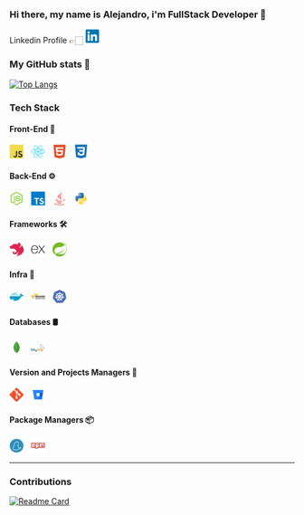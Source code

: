 ### Hi there, my name is Alejandro, i'm FullStack Developer 👋
Linkedin Profile 👉🏻 <a href="linkedin.com/in/alejandrodk"><img src="https://github.com/devicons/devicon/blob/master/icons/linkedin/linkedin-original.svg" alt="Linkedin" width="25" height="25"></img></a>

### My GitHub stats 🌟

  [![Top Langs](https://github-readme-stats.vercel.app/api/top-langs/?username=alejandrodk&layout=compact&count_private=true&show_icons=true&theme=default)](https://github.com/anuraghazra/github-readme-stats)

### Tech Stack

#### Front-End 🎨
<div width="100%" style="margin-right:10">
  <img src="https://github.com/devicons/devicon/blob/master/icons/javascript/javascript-original.svg" alt="Javascript" width="25" height="25"></img>
  <img width="5"></img>
  <img src="https://github.com/devicons/devicon/blob/master/icons/react/react-original.svg" alt="React" width="25" height="25"></img>
  <img width="5"></img>
   <img src="https://github.com/devicons/devicon/blob/master/icons/html5/html5-plain.svg" alt="HTML" width="25" height="25"></img>
  <img width="5"></img>
   <img src="https://github.com/devicons/devicon/blob/master/icons/css3/css3-plain.svg" alt="CSS" width="25" height="25"></img>
  <img width="5"></img>
</div>

#### Back-End ⚙
<div style="margin-right:10">
  <img src="https://github.com/devicons/devicon/blob/master/icons/nodejs/nodejs-plain.svg" alt="NodeJs" width="25" height="25"></img>
  <img width="5"></img>
  <img src="https://github.com/devicons/devicon/blob/master/icons/typescript/typescript-original.svg" alt="Typescript" width="25" height="25"></img>
  <img width="5"></img>
  <img src="https://github.com/devicons/devicon/blob/master/icons/java/java-plain.svg" alt="Java" width="25" height="25"></img>
  <img width="5"></img>
  <img src="https://github.com/devicons/devicon/blob/master/icons/python/python-original.svg" alt="Python" width="25" height="25"></img>
  <img width="5"></img>
</div>

#### Frameworks 🛠
<div style="margin-right:10">
  <img src="https://github.com/devicons/devicon/blob/master/icons/nestjs/nestjs-plain.svg" alt="NestJs" width="25" height="25"></img>
  <img width="5"></img>
  <img src="https://github.com/devicons/devicon/blob/master/icons/express/express-original.svg" alt="Express" width="25" height="25"></img>
  <img width="5"></img>
  <img src="https://github.com/devicons/devicon/blob/master/icons/spring/spring-original.svg" alt="Spring" width="25" height="25"></img>
  <img width="5"></img>
</div>

#### Infra 🧱
<div style="margin-right:10">
  <img src="https://github.com/devicons/devicon/blob/master/icons/docker/docker-plain.svg" alt="Docker" width="25" height="25"></img>
  <img width="5"></img>
  <img src="https://github.com/devicons/devicon/blob/master/icons/amazonwebservices/amazonwebservices-original-wordmark.svg" alt="AWS" width="25" height="25"></img>
  <img width="5"></img>
  <img src="https://github.com/devicons/devicon/blob/master/icons/kubernetes/kubernetes-plain.svg" alt="Kubernetes" width="25" height="25"></img>
  <img width="5"></img>
</div>

#### Databases 🛢
<div style="margin-right:10">
  <img src="https://github.com/devicons/devicon/blob/master/icons/mongodb/mongodb-original.svg" alt="Mongodb" width="25" height="25"></img>
  <img width="5"></img>
  <img src="https://github.com/devicons/devicon/blob/master/icons/mysql/mysql-original-wordmark.svg" alt="MySQL" width="25" height="25"></img>
  <img width="5"></img>
</div>

#### Version and Projects Managers 📌
<div style="margin-right:10">
  <img src="https://github.com/devicons/devicon/blob/master/icons/git/git-original.svg" alt="Git" width="25" height="25"></img>
  <img width="5"></img>
  <img src="https://github.com/devicons/devicon/blob/master/icons/bitbucket/bitbucket-original.svg" alt="Bitbucket" width="25" height="25"></img>
  <img width="5"></img>
</div>

#### Package Managers 📦
<div style="margin-right:10">
  <img src="https://github.com/devicons/devicon/blob/master/icons/yarn/yarn-original.svg" alt="Yarn" width="25" height="25"></img>
  <img width="5"></img>
  <img src="https://github.com/devicons/devicon/blob/master/icons/npm/npm-original-wordmark.svg" alt="NPM" width="25" height="25"></img>
  <img width="5"></img>
</div>

___

### Contributions

[![Readme Card](https://github-readme-stats.vercel.app/api/pin/?username=alejandrodk&repo=nestjs-events-driven-bus&theme=nord)](https://github.com/alejandrodk/nestjs-events-driven-bus)

<!--
<a href="https://github.com/anuraghazra/github-readme-stats">
  <img align="center" src="https://github-readme-stats.vercel.app/api/pin/?username=anuraghazra&repo=github-readme-stats" />
</a>
<a href="https://github.com/anuraghazra/convoychat">
  <img align="center" src="https://github-readme-stats.vercel.app/api/pin/?username=anuraghazra&repo=convoychat" />
</a>

**alejandrodk/alejandrodk** is a ✨ _special_ ✨ repository because its `README.md` (this file) appears on your GitHub profile.

Here are some ideas to get you started:

- 🔭 I’m currently working on ...
- 🌱 I’m currently learning ...
- 👯 I’m looking to collaborate on ...
- 🤔 I’m looking for help with ...
- 💬 Ask me about ...
- 📫 How to reach me: ...
- 😄 Pronouns: ...
- ⚡ Fun fact: ...
-->
